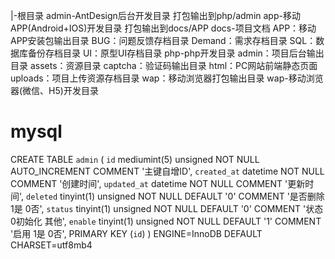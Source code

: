 |-根目录
  admin-AntDesign后台开发目录
    打包输出到php/admin
  app-移动APP(Android+IOS)开发目录
    打包输出到docs/APP
  docs-项目文档
    APP：移动APP安装包输出目录
    BUG：问题反馈存档目录
    Demand：需求存档目录
    SQL：数据库备份存档目录
    UI：原型UI存档目录
  php-php开发目录
    admin：项目后台输出目录
    assets：资源目录
    captcha：验证码输出目录
    html：PC网站前端静态页面
    uploads：项目上传资源存档目录
    wap：移动浏览器打包输出目录
  wap-移动浏览器(微信、H5)开发目录

# mysql
CREATE TABLE `admin` (
  `id` mediumint(5) unsigned NOT NULL AUTO_INCREMENT COMMENT '主键自增ID',
  `created_at` datetime NOT NULL COMMENT '创建时间',
  `updated_at` datetime NOT NULL COMMENT '更新时间',
  `deleted` tinyint(1) unsigned NOT NULL DEFAULT '0' COMMENT '是否删除 1是 0否',
  `status` tinyint(1) unsigned NOT NULL DEFAULT '0' COMMENT '状态 0初始化 其他',
  `enable` tinyint(1) unsigned NOT NULL DEFAULT '1' COMMENT '启用 1是 0否',
  PRIMARY KEY (`id`)
) ENGINE=InnoDB DEFAULT CHARSET=utf8mb4
